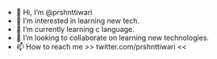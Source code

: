 - 👋 Hi, I’m @prshnttiwari
- 👀 I’m interested in learning new tech.
- 🌱 I’m currently learning c language.
- 💞️ I’m looking to collaborate on learning new technologies.
- 📫 How to reach me >> twitter.com/prshnttiwari <<

<!---
prshnttiwari/prshnttiwari is a ✨ special ✨ repository because its `README.md` (this file) appears on your GitHub profile.
You can click the Preview link to take a look at your changes.
--->

